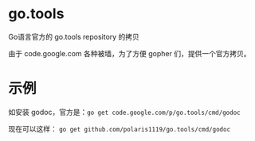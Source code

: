 go.tools
========

Go语言官方的 go.tools repository 的拷贝

由于 code.google.com 各种被墙，为了方便 gopher 们，提供一个官方拷贝。

示例
=======

如安装 godoc，官方是：`go get code.google.com/p/go.tools/cmd/godoc`

现在可以这样： `go get github.com/polaris1119/go.tools/cmd/godoc`
